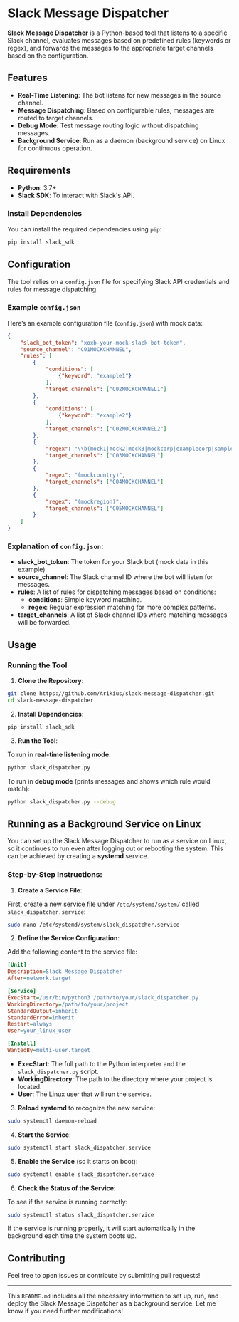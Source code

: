 # Slack Message Dispatcher

**Slack Message Dispatcher** is a Python-based tool that listens to a specific Slack channel, evaluates messages based on predefined rules (keywords or regex), and forwards the messages to the appropriate target channels based on the configuration.

## Features

- **Real-Time Listening**: The bot listens for new messages in the source channel.
- **Message Dispatching**: Based on configurable rules, messages are routed to target channels.
- **Debug Mode**: Test message routing logic without dispatching messages.
- **Background Service**: Run as a daemon (background service) on Linux for continuous operation.

## Requirements

- **Python**: 3.7+
- **Slack SDK**: To interact with Slack's API.

### Install Dependencies

You can install the required dependencies using `pip`:

```bash
pip install slack_sdk
```

## Configuration

The tool relies on a `config.json` file for specifying Slack API credentials and rules for message dispatching.

### Example `config.json`

Here’s an example configuration file (`config.json`) with mock data:

```json
{
    "slack_bot_token": "xoxb-your-mock-slack-bot-token",
    "source_channel": "C01MOCKCHANNEL",
    "rules": [
        {
            "conditions": [
                {"keyword": "example1"}
            ],
            "target_channels": ["C02MOCKCHANNEL1"]
        },
        {
            "conditions": [
                {"keyword": "example2"}
            ],
            "target_channels": ["C02MOCKCHANNEL2"]
        },
        {
            "regex": "\\b(mock1|mock2|mock3|mockcorp|examplecorp|samplecorp)\\b",
            "target_channels": ["C03MOCKCHANNEL"]
        },
        {
            "regex": "(mockcountry)",
            "target_channels": ["C04MOCKCHANNEL"]
        },
        {
            "regex": "(mockregion)",
            "target_channels": ["C05MOCKCHANNEL"]
        }
    ]
}
```

### Explanation of `config.json`:

- **slack_bot_token**: The token for your Slack bot (mock data in this example).
- **source_channel**: The Slack channel ID where the bot will listen for messages.
- **rules**: A list of rules for dispatching messages based on conditions:
    - **conditions**: Simple keyword matching.
    - **regex**: Regular expression matching for more complex patterns.
- **target_channels**: A list of Slack channel IDs where matching messages will be forwarded.

## Usage

### Running the Tool

1. **Clone the Repository**:

```bash
git clone https://github.com/Arikius/slack-message-dispatcher.git
cd slack-message-dispatcher
```

2. **Install Dependencies**:

```bash
pip install slack_sdk
```

3. **Run the Tool**:

To run in **real-time listening mode**:

```bash
python slack_dispatcher.py
```

To run in **debug mode** (prints messages and shows which rule would match):

```bash
python slack_dispatcher.py --debug
```

## Running as a Background Service on Linux

You can set up the Slack Message Dispatcher to run as a service on Linux, so it continues to run even after logging out or rebooting the system. This can be achieved by creating a **systemd** service.

### Step-by-Step Instructions:

1. **Create a Service File**:

First, create a new service file under `/etc/systemd/system/` called `slack_dispatcher.service`:

```bash
sudo nano /etc/systemd/system/slack_dispatcher.service
```

2. **Define the Service Configuration**:

Add the following content to the service file:

```ini
[Unit]
Description=Slack Message Dispatcher
After=network.target

[Service]
ExecStart=/usr/bin/python3 /path/to/your/slack_dispatcher.py
WorkingDirectory=/path/to/your/project
StandardOutput=inherit
StandardError=inherit
Restart=always
User=your_linux_user

[Install]
WantedBy=multi-user.target
```

- **ExecStart**: The full path to the Python interpreter and the `slack_dispatcher.py` script.
- **WorkingDirectory**: The path to the directory where your project is located.
- **User**: The Linux user that will run the service.

3. **Reload systemd** to recognize the new service:

```bash
sudo systemctl daemon-reload
```

4. **Start the Service**:

```bash
sudo systemctl start slack_dispatcher.service
```

5. **Enable the Service** (so it starts on boot):

```bash
sudo systemctl enable slack_dispatcher.service
```

6. **Check the Status of the Service**:

To see if the service is running correctly:

```bash
sudo systemctl status slack_dispatcher.service
```

If the service is running properly, it will start automatically in the background each time the system boots up.

## Contributing

Feel free to open issues or contribute by submitting pull requests!

---

This `README.md` includes all the necessary information to set up, run, and deploy the Slack Message Dispatcher as a background service. Let me know if you need further modifications!
